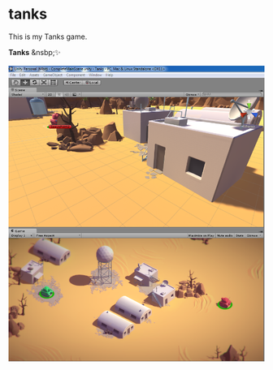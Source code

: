 # tanks 
This is my Tanks game.

<b>Tanks</b>&nbsp;&nsbp;:sparkles:<br><br>
![Alt text](https://github.com/spooky47/tanks/blob/master/tankss.PNG )
